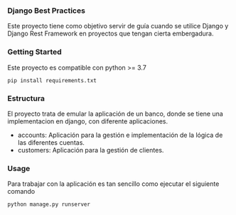 ### Django Best Practices

Este proyecto tiene como objetivo servir de guía cuando se utilice Django y Django Rest Framework en proyectos que tengan cierta embergadura.


### Getting Started

Este proyecto es compatible con python >= 3.7

```shell
pip install requirements.txt
```

### Estructura

El proyecto trata de emular la aplicación de un banco, donde se tiene una implementacion en django, con diferente aplicaciones.

- accounts: Aplicación para la gestión e implementación de la lógica de las diferentes cuentas.
- customers: Aplicación para la gestión de clientes.


### Usage

Para trabajar con la aplicación es tan sencillo como ejecutar el siguiente comando

```shell
python manage.py runserver
```